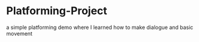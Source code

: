 # Platforming-Project
a simple platforming demo where I learned how to make dialogue and basic movement
